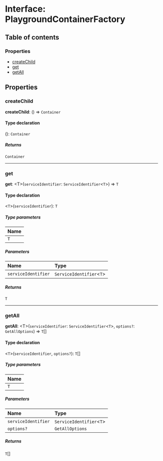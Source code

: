 # Interface: PlaygroundContainerFactory

## Table of contents

### Properties

* [createChild](/auto-docs/core/interfaces/PlaygroundContainerFactory.md#createchild)
* [get](/auto-docs/core/interfaces/PlaygroundContainerFactory.md#get)
* [getAll](/auto-docs/core/interfaces/PlaygroundContainerFactory.md#getall)

## Properties

### createChild

**createChild**: () => `Container`

#### Type declaration

(): `Container`

##### Returns

`Container`

***

### get

**get**: \<T>(`serviceIdentifier`: `ServiceIdentifier`<`T`>) => `T`

#### Type declaration

<`T`>(`serviceIdentifier`): `T`

##### Type parameters

| Name |
| :------ |
| `T` |

##### Parameters

| Name | Type |
| :------ | :------ |
| `serviceIdentifier` | `ServiceIdentifier`<`T`> |

##### Returns

`T`

***

### getAll

**getAll**: \<T>(`serviceIdentifier`: `ServiceIdentifier`<`T`>, `options?`: `GetAllOptions`) => `T`\[]

#### Type declaration

<`T`>(`serviceIdentifier`, `options?`): `T`\[]

##### Type parameters

| Name |
| :------ |
| `T` |

##### Parameters

| Name | Type |
| :------ | :------ |
| `serviceIdentifier` | `ServiceIdentifier`<`T`> |
| `options?` | `GetAllOptions` |

##### Returns

`T`\[]
